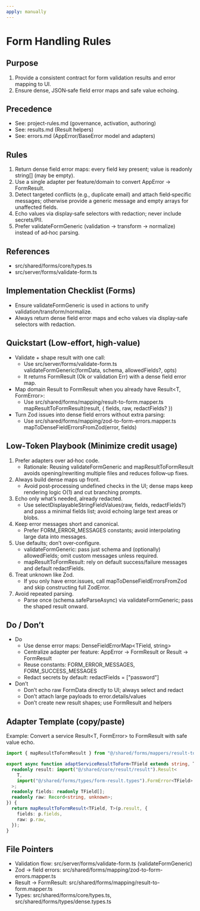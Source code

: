 ```yaml
---
apply: manually
---
```


# Form Handling Rules

## Purpose

1. Provide a consistent contract for form validation results and error mapping to UI.
2. Ensure dense, JSON‑safe field error maps and safe value echoing.

## Precedence

- See: project-rules.md (governance, activation, authoring)
- See: results.md (Result helpers)
- See: errors.md (AppError/BaseError model and adapters)

## Rules

1. Return dense field error maps: every field key present; value is readonly string[] (may be empty).
2. Use a single adapter per feature/domain to convert AppError → FormResult.
3. Detect targeted conflicts (e.g., duplicate email) and attach field‑specific messages; otherwise provide a generic message and empty arrays for unaffected fields.
4. Echo values via display‑safe selectors with redaction; never include secrets/PII.
5. Prefer validateFormGeneric (validation → transform → normalize) instead of ad‑hoc parsing.

## References

- src/shared/forms/core/types.ts
- src/server/forms/validate-form.ts

## Implementation Checklist (Forms)

- Ensure validateFormGeneric is used in actions to unify validation/transform/normalize.
- Always return dense field error maps and echo values via display‑safe selectors with redaction.

## Quickstart (Low-effort, high‑value)

- Validate + shape result with one call:
  - Use src/server/forms/validate-form.ts validateFormGeneric(formData, schema, allowedFields?, opts)
  - It returns FormResult (Ok or validation Err) with a dense field error map.
- Map domain Result to FormResult when you already have Result<T, FormError>:
  - Use src/shared/forms/mapping/result-to-form.mapper.ts mapResultToFormResult(result, { fields, raw, redactFields? })
- Turn Zod issues into dense field errors without extra parsing:
  - Use src/shared/forms/mapping/zod-to-form-errors.mapper.ts mapToDenseFieldErrorsFromZod(error, fields)

## Low‑Token Playbook (Minimize credit usage)

1. Prefer adapters over ad‑hoc code.
   - Rationale: Reusing validateFormGeneric and mapResultToFormResult avoids opening/rewriting multiple files and reduces follow‑up fixes.
2. Always build dense maps up front.
   - Avoid post‑processing undefined checks in the UI; dense maps keep rendering logic O(1) and cut branching prompts.
3. Echo only what’s needed, already redacted.
   - Use selectDisplayableStringFieldValues(raw, fields, redactFields?) and pass a minimal fields list; avoid echoing large text areas or blobs.
4. Keep error messages short and canonical.
   - Prefer FORM_ERROR_MESSAGES constants; avoid interpolating large data into messages.
5. Use defaults; don’t over‑configure.
   - validateFormGeneric: pass just schema and (optionally) allowedFields; omit custom messages unless required.
   - mapResultToFormResult: rely on default success/failure messages and default redactFields.
6. Treat unknown like Zod.
   - If you only have error.issues, call mapToDenseFieldErrorsFromZod and skip constructing full ZodError.
7. Avoid repeated parsing.
   - Parse once (schema.safeParseAsync) via validateFormGeneric; pass the shaped result onward.

## Do / Don’t

- Do
  - Use dense error maps: DenseFieldErrorMap<TField, string>
  - Centralize adapter per feature: AppError → FormResult or Result → FormResult
  - Reuse constants: FORM_ERROR_MESSAGES, FORM_SUCCESS_MESSAGES
  - Redact secrets by default: redactFields = ["password"]
- Don’t
  - Don’t echo raw FormData directly to UI; always select and redact
  - Don’t attach large payloads to error.details/values
  - Don’t create new result shapes; use FormResult and helpers

## Adapter Template (copy/paste)

Example: Convert a service Result<T, FormError<TField>> to FormResult with safe value echo.

```ts
import { mapResultToFormResult } from "@/shared/forms/mappers/result-to-form-result.mapper";

export async function adaptServiceResultToForm<TField extends string, T>(p: {
  readonly result: import("@/shared/core/result/result").Result<
    T,
    import("@/shared/forms/types/form-result.types").FormError<TField>
  >;
  readonly fields: readonly TField[];
  readonly raw: Record<string, unknown>;
}) {
  return mapResultToFormResult<TField, T>(p.result, {
    fields: p.fields,
    raw: p.raw,
  });
}
```

## File Pointers

- Validation flow: src/server/forms/validate-form.ts (validateFormGeneric)
- Zod → field errors: src/shared/forms/mapping/zod-to-form-errors.mapper.ts
- Result → FormResult: src/shared/forms/mapping/result-to-form.mapper.ts
- Types: src/shared/forms/core/types.ts, src/shared/forms/types/dense.types.ts
